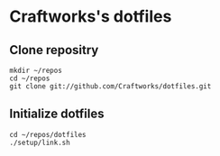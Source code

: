 Craftworks's dotfiles
=====================

Clone repositry
---------------

    mkdir ~/repos
    cd ~/repos
    git clone git://github.com/Craftworks/dotfiles.git

Initialize dotfiles
-------------------

    cd ~/repos/dotfiles
    ./setup/link.sh

